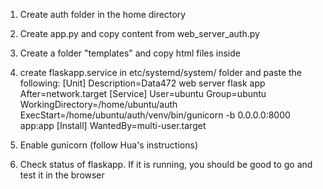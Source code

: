 1. Create auth folder in the home directory
2. Create app.py and copy content from web_server_auth.py
3. Create a folder "templates" and copy html files inside
4. create flaskapp.service in etc/systemd/system/ folder and paste the following:
[Unit]
Description=Data472 web server flask app
After=network.target
[Service]
User=ubuntu
Group=ubuntu
WorkingDirectory=/home/ubuntu/auth
ExecStart=/home/ubuntu/auth/venv/bin/gunicorn -b 0.0.0.0:8000 app:app
[Install]
WantedBy=multi-user.target

5. Enable gunicorn (follow Hua's instructions)
6. Check status of flaskapp. If it is running, you should be good to go and test it in the browser